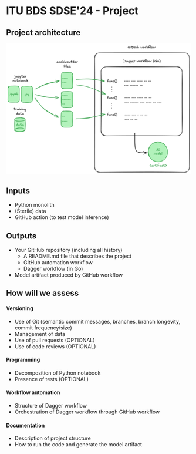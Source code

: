# ITU BDS SDSE'24 - Project


## Project architecture

![Project architecture](./docs/project-architecture.png)

## Inputs

- Python monolith
- (Sterile) data
- GitHub action (to test model inference)

## Outputs

- Your GitHub repository (including all history)
  - A README.md file that describes the project
  - GitHub automation workflow
  - Dagger workflow (in Go)
- Model artifact produced by GitHub workflow

## How will we assess

#### Versioning

- Use of Git (semantic commit messages, branches, branch longevity, commit frequency/size)
- Management of data
- Use of pull requests (OPTIONAL)
- Use of code reviews (OPTIONAL)

#### Programming

- Decomposition of Python notebook
- Presence of tests (OPTIONAL)

#### Workflow automation

- Structure of Dagger workflow
- Orchestration of Dagger workflow through GitHub workflow

#### Documentation

- Description of project structure
- How to run the code and generate the model artifact
